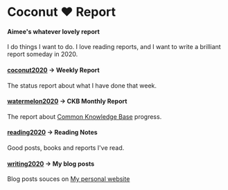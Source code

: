 # Coconut ❤️ Report

#### Aimee's whatever lovely report

I do things I want to do. I love reading reports, and I want to write a brilliant report someday in 2020.

#### [coconut2020](./coconut2020) -> Weekly Report

The status report about what I have done that week.

#### [watermelon2020](./watermelon2020) -> CKB Monthly Report

The report about [Common Knowledge Base](https://github.com/nervosnetwork/ckb) progress.

#### [reading2020](./reading2020) -> Reading Notes

Good posts, books and reports I've read.

#### [writing2020](./writing2020) -> My blog posts

Blog posts souces on [My personal website](https://aimeedeer.com/)
